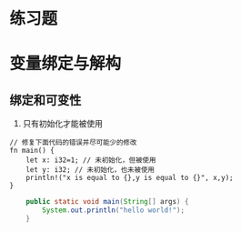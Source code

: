# 练习题

# 变量绑定与解构

## 绑定和可变性

1. 只有初始化才能被使用

```rust,editable
// 修复下面代码的错误并尽可能少的修改
fn main() {
    let x: i32=1; // 未初始化，但被使用
    let y: i32; // 未初始化，也未被使用
    println!("x is equal to {},y is equal to {}", x,y); 
}

```

```java
    public static void main(String[] args) {
        System.out.println("hello world!");
    }
```